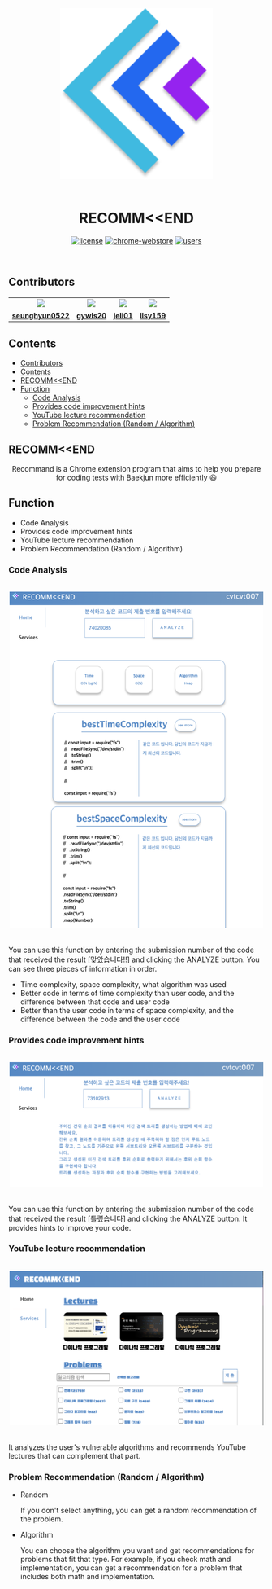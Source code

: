 <div align="center">
    <img src="./Client/assets/background.png" width=300 style="max-width:100%";> 
</div>
<br>

<h1 align="center">RECOMM&lt;&lt;END</h1>

<p align="center" dir="auto">
<a href="/BaekjoonHub/BaekjoonHub/blob/06f845dd9374836c71e9d7e3558233072f801008/LICENSE"><img src="https://camo.githubusercontent.com/2bb6ac78e5a9f4f688a6a066cc71b62012101802fcdb478e6e4c6b6ec75dc694/68747470733a2f2f696d672e736869656c64732e696f2f62616467652f6c6963656e73652d4d49542d626c75652e737667" alt="license" data-canonical-src="https://img.shields.io/badge/license-MIT-blue.svg" style="max-width: 100%;"></a>
<a href="https://chrome.google.com/webstore/detail/ccammcjdkpgjmcpijpahlehmapgmphmk" rel="nofollow"><img src="https://camo.githubusercontent.com/ebe380670009f00c048486943de2b1d93abb6c22a070f9066d362563ec01ca03/68747470733a2f2f696d672e736869656c64732e696f2f6368726f6d652d7765622d73746f72652f762f6363616d6d636a646b70676a6d6370696a7061686c65686d6170676d70686d6b2e737667" alt="chrome-webstore" data-canonical-src="https://img.shields.io/chrome-web-store/v/ccammcjdkpgjmcpijpahlehmapgmphmk.svg" style="max-width: 100%;"></a>
<a href="https://chrome.google.com/webstore/detail/ccammcjdkpgjmcpijpahlehmapgmphmk" rel="nofollow"><img src="https://camo.githubusercontent.com/28d2aafa1e80e8ca650f5550e6ace8d92bb686cffd4063d961853d791ad87f0e/68747470733a2f2f696d672e736869656c64732e696f2f6368726f6d652d7765622d73746f72652f642f6363616d6d636a646b70676a6d6370696a7061686c65686d6170676d70686d6b2e737667" alt="users" data-canonical-src="https://img.shields.io/chrome-web-store/d/ccammcjdkpgjmcpijpahlehmapgmphmk.svg" style="max-width: 100%;"></a>

</p>

</br>

## Contributors

<table align="center">
 <tr>
    <td align="center"><a href="https://github.com/seunghyun0522"><img src="https://avatars.githubusercontent.com/seunghyun0522" width="130px;"></a></td>
    <td align="center"><a href="https://github.com/trankill1127"><img src="https://avatars.githubusercontent.com/trankill1127" width="130px;"></a></td>    
    <td align="center"><a href="https://github.com/jeli01"><img src="https://avatars.githubusercontent.com/jeli01" width="130px;"></a></td>    
    <td align="center"><a href="https://github.com/llsy159"><img src="https://avatars.githubusercontent.com/llsy159" width="130px;"></a></td>
  </tr>
  <tr>
    <td align="center"><a href="https://github.com/seunghyun0522"><b>seunghyun0522</b></a></td>
    <td align="center"><a href="https://github.com/trankill1127"><b>gywls20</b></a></td>
    <td align="center"><a href="https://github.com/jeli01"><b>jeli01</b></a></td>
    <td align="center"><a href="https://github.com/llsy159"><b>llsy159</b></a></td>

  </tr>
</table>

## Contents

- [Contributors](#contributors)
- [Contents](#contents)
- [RECOMM\<\<END](#recommend)
- [Function](#function)
  - [Code Analysis](#code-analysis)
  - [Provides code improvement hints](#provides-code-improvement-hints)
  - [YouTube lecture recommendation](#youtube-lecture-recommendation)
  - [Problem Recommendation (Random / Algorithm)](#problem-recommendation-random--algorithm)

## RECOMM&lt;&lt;END

<p align="center">Recommand is a Chrome extension program that aims to help you prepare for coding tests with Baekjun more efficiently 😃 </p>

## Function

- Code Analysis
- Provides code improvement hints
- YouTube lecture recommendation
- Problem Recommendation (Random / Algorithm)

### Code Analysis

</br>

<div align="center" >
<img  src="./Client/assets/codeAnalysis.png" width=500/>
</div>

</br>

You can use this function by entering the submission number of the code that received the result [맞았습니다!!] and clicking the ANALYZE button.
You can see three pieces of information in order.

- Time complexity, space complexity, what algorithm was used
- Better code in terms of time complexity than user code, and the difference between that code and user code
- Better than the user code in terms of space complexity, and the difference between the code and the user code

### Provides code improvement hints

</br>

<div align="center" >
<img  src="./Client/assets/codeFail.png" width=500/>
</div>

</br>

You can use this function by entering the submission number of the code that received the result [틀렸습니다] and clicking the ANALYZE button.
It provides hints to improve your code.

### YouTube lecture recommendation

</br>

<div align="center" >
<img  src="./Client/assets/video.png" width=500/>
</div>

</br>

It analyzes the user's vulnerable algorithms and recommends YouTube lectures that can complement that part.

### Problem Recommendation (Random / Algorithm)

- Random

  If you don't select anything, you can get a random recommendation of the problem.

- Algorithm

  You can choose the algorithm you want and get recommendations for problems that fit that type.
  For example, if you check math and implementation, you can get a recommendation for a problem that includes both math and implementation.
